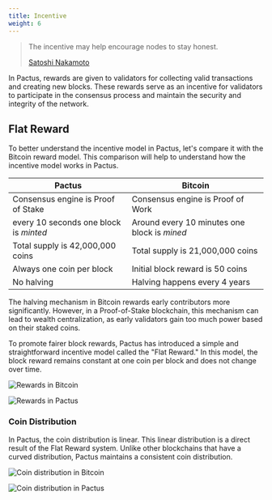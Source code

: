 ```yaml
---
title: Incentive
weight: 6
---
```


> The incentive may help encourage nodes to stay honest.
>
> [Satoshi Nakamoto](https://bitcoin.org/bitcoin.pdf)

In Pactus, rewards are given to validators for collecting valid transactions and creating new blocks.
These rewards serve as an incentive for validators to participate in the consensus process and
maintain the security and integrity of the network.

## Flat Reward

To better understand the incentive model in Pactus, let's compare it with the Bitcoin reward model.
This comparison will help to understand how the incentive model works in Pactus.

| Pactus                                 | Bitcoin                                      |
| -------------------------------------- | -------------------------------------------- |
| Consensus engine is Proof of Stake     | Consensus engine is Proof of Work            |
| every 10 seconds one block is _minted_ | Around every 10 minutes one block is _mined_ |
| Total supply is 42,000,000 coins       | Total supply is 21,000,000 coins             |
| Always one coin per block              | Initial block reward is 50 coins             |
| No halving                             | Halving happens every 4 years                |

The halving mechanism in Bitcoin rewards early contributors more significantly.
However, in a Proof-of-Stake blockchain, this mechanism can lead to wealth centralization,
as early validators gain too much power based on their staked coins.

To promote fairer block rewards, Pactus has introduced a simple and straightforward incentive model called the "Flat Reward."
In this model, the block reward remains constant at one coin per block and does not change over time.

![Rewards in Bitcoin](/images/bitcoin-reward.png)

![Rewards in Pactus](/images/pactus-reward.png)

### Coin Distribution

In Pactus, the coin distribution is linear. This linear distribution is a direct result of the Flat Reward system.
Unlike other blockchains that have a curved distribution, Pactus maintains a consistent coin distribution.

![Coin distribution in Bitcoin](/images/bitcoin-coin-distribution.png)

![Coin distribution in Pactus](/images/pactus-coin-distribution.png)
